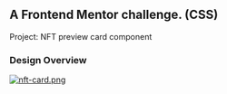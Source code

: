 ## A Frontend Mentor challenge. (CSS)
Project: NFT preview card component

### Design Overview
[![nft-card.png](https://i.postimg.cc/264ydJSm/nft-card.png)](https://postimg.cc/DJw7nxGY)
